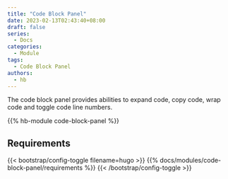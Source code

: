 ```yaml
---
title: "Code Block Panel"
date: 2023-02-13T02:43:40+08:00
draft: false
series:
  - Docs
categories:
  - Module
tags:
  - Code Block Panel
authors:
  - hb
---
```


The code block panel provides abilities to expand code, copy code, wrap code and toggle code line numbers.

<!--more-->

{{% hb-module code-block-panel %}}

## Requirements

{{< bootstrap/config-toggle filename=hugo >}}
{{% docs/modules/code-block-panel/requirements %}}
{{< /bootstrap/config-toggle >}}
